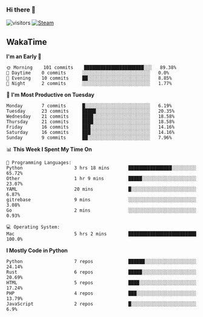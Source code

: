 ### Hi there 👋

![visitors](https://visitor-badge.glitch.me/badge?page_id=zhourunlai)
[![Steam](https://img.shields.io/badge/dynamic/json?url=https%3A%2F%2Fapi.swo.moe%2Fstats%2Fsteamgames%2F76561198285156854&query=count&color=0b1a37&label=Steam&labelColor=134375&logo=steam&suffix=+games&cacheSeconds=3600)](http://steamcommunity.com/profiles/76561198285156854)

## WakaTime
<!--START_SECTION:waka-->
**I'm an Early 🐤** 

```text
🌞 Morning    101 commits    ██████████████████████░░░   89.38% 
🌆 Daytime    0 commits      ░░░░░░░░░░░░░░░░░░░░░░░░░   0.0% 
🌃 Evening    10 commits     ██░░░░░░░░░░░░░░░░░░░░░░░   8.85% 
🌙 Night      2 commits      ░░░░░░░░░░░░░░░░░░░░░░░░░   1.77%

```
📅 **I'm Most Productive on Tuesday** 

```text
Monday       7 commits      █░░░░░░░░░░░░░░░░░░░░░░░░   6.19% 
Tuesday      23 commits     █████░░░░░░░░░░░░░░░░░░░░   20.35% 
Wednesday    21 commits     ████░░░░░░░░░░░░░░░░░░░░░   18.58% 
Thursday     21 commits     ████░░░░░░░░░░░░░░░░░░░░░   18.58% 
Friday       16 commits     ███░░░░░░░░░░░░░░░░░░░░░░   14.16% 
Saturday     16 commits     ███░░░░░░░░░░░░░░░░░░░░░░   14.16% 
Sunday       9 commits      ██░░░░░░░░░░░░░░░░░░░░░░░   7.96%

```


📊 **This Week I Spent My Time On** 

```text
💬 Programming Languages: 
Python                   3 hrs 18 mins       ████████████████░░░░░░░░░   65.72% 
Other                    1 hr 9 mins         █████░░░░░░░░░░░░░░░░░░░░   23.07% 
YAML                     20 mins             █░░░░░░░░░░░░░░░░░░░░░░░░   6.87% 
gitrebase                9 mins              ░░░░░░░░░░░░░░░░░░░░░░░░░   3.08% 
Go                       2 mins              ░░░░░░░░░░░░░░░░░░░░░░░░░   0.93%

💻 Operating System: 
Mac                      5 hrs 2 mins        █████████████████████████   100.0%

```

**I Mostly Code in Python** 

```text
Python                   7 repos             ██████░░░░░░░░░░░░░░░░░░░   24.14% 
Rust                     6 repos             █████░░░░░░░░░░░░░░░░░░░░   20.69% 
HTML                     5 repos             ████░░░░░░░░░░░░░░░░░░░░░   17.24% 
PHP                      4 repos             ███░░░░░░░░░░░░░░░░░░░░░░   13.79% 
JavaScript               2 repos             █░░░░░░░░░░░░░░░░░░░░░░░░   6.9%

```



<!--END_SECTION:waka-->
